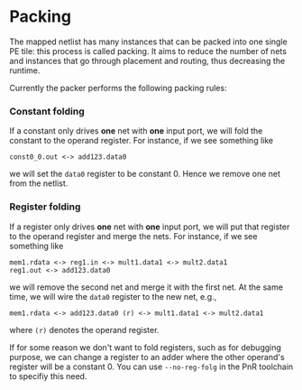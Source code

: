 # Packing
The mapped netlist has many instances that can be packed into one single PE
tile: this process is called packing. It aims to reduce the number of nets and
instances that go through placement and routing, thus decreasing the runtime.

Currently the packer performs the following packing rules:
### Constant folding
If a constant only drives **one** net with **one** input port, we will fold the
constant to the operand register. For instance, if we see something like
```
const0_0.out <-> add123.data0
```
we will set the `data0` register to be constant 0. Hence we remove one net from
the netlist.
### Register folding
If a register only drives **one** net with **one** input port, we will put that
register to the operand register and merge the nets. For instance, if we see
something like
```
mem1.rdata <-> reg1.in <-> mult1.data1 <-> mult2.data1
reg1.out <-> add123.data0
```
we will remove the second net and merge it with the first net. At the same
time, we will wire the `data0` register to the new net, e.g.,
```
mem1.rdata <-> add123.data0 (r) <-> mult1.data1 <-> mult2.data1
```
where `(r)` denotes the operand register.

If for some reason we don't want to fold registers, such as for debugging
purpose, we can change a register to an adder where the other operand's
register will be a constant 0. You can use `--no-reg-folg` in the PnR toolchain
to specifiy this need.
